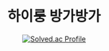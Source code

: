 
<div align="center">
<h1>하이룽 방가방가</h1>

[![Solved.ac Profile](http://mazassumnida.wtf/api/generate_badge?boj=Ercnard)](https://solved.ac/Ercnard)

</div>
<!--
**Erc-nard/Erc-nard** is a ✨ _special_ ✨ repository because its `README.md` (this file) appears on your GitHub profile.

Here are some ideas to get you started:

- 🔭 I’m currently working on ...
- 🌱 I’m currently learning ...
- 👯 I’m looking to collaborate on ...
- 🤔 I’m looking for help with ...
- 💬 Ask me about ...
- 📫 How to reach me: ...
- 😄 Pronouns: ...
- ⚡ Fun fact: ...
-->

